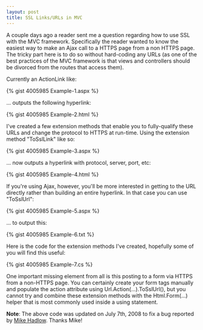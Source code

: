 ```yaml
--- 
layout: post
title: SSL Links/URLs in MVC
---
```


A couple days ago a reader sent me a question regarding how to use SSL with the MVC framework. Specifically the reader wanted to know the easiest way to make an Ajax call to a HTTPS page from a non HTTPS page. The tricky part here is to do so without hard-coding any URLs (as one of the best practices of the MVC framework is that views and controllers should be divorced from the routes that access them).

Currently an ActionLink like:
  
{% gist 4005985 Example-1.aspx %}

... outputs the following hyperlink:

{% gist 4005985 Example-2.html %}

I've created a few extension methods that enable you to fully-qualify these URLs and change the protocol to HTTPS at run-time. Using the extension method "ToSslLink" like so:

{% gist 4005985 Example-3.aspx %}

... now outputs a hyperlink with protocol, server, port, etc:

{% gist 4005985 Example-4.html %}

If you're using Ajax, however, you'll be more interested in getting to the URL directly rather than building an entire hyperlink. In that case you can use "ToSslUrl":

{% gist 4005985 Example-5.aspx %}

... to output this:

{% gist 4005985 Example-6.txt %}

Here is the code for the extension methods I've created, hopefully some of you will find this useful:

{% gist 4005985 Example-7.cs %}

One important missing element from all is this posting to a form via HTTPS from a non-HTTPS page. You can certainly create your form tags manually and populate the action attribute using Url.Action(...).ToSslUrl(), but you cannot try and combine these extension methods with the Html.Form(...) helper that is most commonly used inside a using statement.

**Note**: The above code was updated on July 7th, 2008 to fix a bug reported by [Mike Hadlow](http://mikehadlow.blogspot.com). Thanks Mike!
